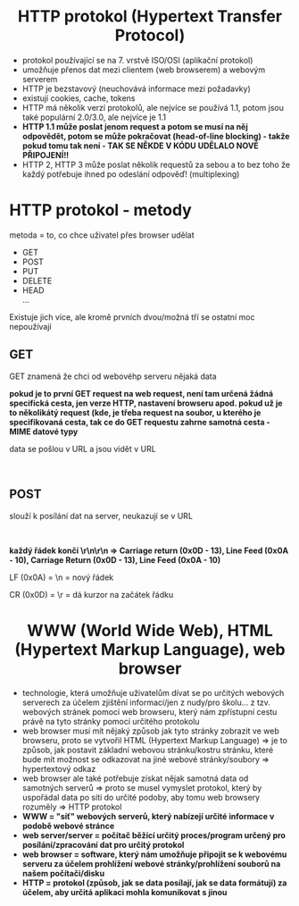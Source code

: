 <h1 align="center">HTTP protokol (Hypertext Transfer Protocol)</h1>
<ul>
  <li>protokol používající se na 7. vrstvě ISO/OSI (aplikační protokol)</li>
  <li>umožňuje přenos dat mezi clientem (web browserem) a webovým serverem</li>
  <li>HTTP je bezstavový (neuchovává informace mezi požadavky)</li>
  <li>existují cookies, cache, tokens</li>
  <li>HTTP má několik verzí protokolů, ale nejvíce se používá 1.1, potom jsou také populární 2.0/3.0, ale nejvíce je 1.1</li>
  <li><strong>HTTP 1.1 může poslat jenom request a potom se musí na něj odpovědět, potom se může pokračovat (head-of-line blocking) - takže pokud tomu tak není - TAK SE NĚKDE V KÓDU UDĚLALO NOVÉ PŘIPOJENÍ!!</strong></li>
  <li>HTTP 2, HTTP 3 může poslat několik requestů za sebou a to bez toho že každý potřebuje ihned po odeslání odpověď! (multiplexing)</li>
</ul>

<h1>HTTP protokol - metody</h1>
<p>metoda = to, co chce uživatel přes browser udělat</p>
<ul>
  <li>GET</li>
  <li>POST</li>
  <li>PUT</li>
  <li>DELETE</li>
  <li>HEAD</li>
  ...
</ul>
  <p>Existuje jich více, ale kromě prvních dvou/možná tří se ostatní moc nepoužívají</p>

<h2>GET</h2>
<p>GET znamená že chci od webovéhp serveru nějaká data</p>
<p><strong>pokud je to první GET request na web request, není tam určená žádná specifická cesta, jen verze HTTP, nastavení browseru apod. pokud už je to několikátý request (kde, je třeba request na soubor, u kterého je specifikovaná cesta, tak ce do GET requestu zahrne samotná cesta - MIME datové typy</strong></p>
<p>data se pošlou v URL a jsou vidět v URL</p>
<br>
<h2>POST</h2>
<p>slouží k posílání dat na server, neukazují se v URL</p>
<br>
<p><strong>každý řádek končí \r\n\r\n => Carriage return (0x0D - 13), Line Feed (0x0A - 10), Carriage Return (0x0D - 13), Line Feed (0x0A - 10)</strong></p>
<p>LF (0x0A) = \n = nový řádek</p>
<p>CR (0x0D) = \r = dá kurzor na začátek řádku</p>
<h1 align="center">WWW (World Wide Web), HTML (Hypertext Markup Language), web browser</h1>
<ul>
  <li>technologie, která umožňuje uživatelům dívat se po určitých webových serverech za účelem zjištění informací/jen z nudy/pro školu... z tzv. webových stránek pomocí web browseru, který nám zpřístupní cestu právě na tyto stránky pomocí určitého protokolu</li>
  <li>web browser musí mít nějaký způsob jak tyto stránky zobrazit ve web browseru, proto se vytvořil HTML (Hypertext Markup Language) => je to způsob, jak postavit základní webovou stránku/kostru stránku, které bude mít možnost se odkazovat na jiné webové stránky/soubory => hypertextový odkaz</li>
  <li>web browser ale také potřebuje získat nějak samotná data od samotných serverů => proto se musel vymyslet protokol, který by uspořádal data po síti do určité podoby, aby tomu web browsery rozuměly => HTTP protokol</li>
  <strong><li>WWW = "síť" webových serverů, který nabízejí určité informace v podobě webové stránce</li>
  <li>web server/server = počítač běžící určitý proces/program určený pro posílání/zpracování dat pro určitý protokol</li>
  <li>web browser = software, který nám umožňuje připojit se k webovému serveru za účelem prohlížení webové stránky/prohlížení souborů na našem počítači/disku</li>
  <li>HTTP = protokol (způsob, jak se data posílají, jak se data formátují) za účelem, aby určitá aplikaci mohla komunikovat s jinou</li></strong>
</ul>
